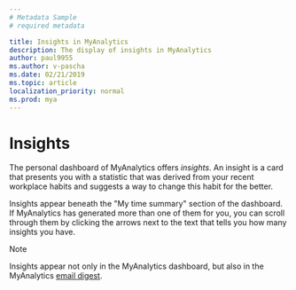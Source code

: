 ```yaml
---
# Metadata Sample
# required metadata

title: Insights in MyAnalytics
description: The display of insights in MyAnalytics
author: paul9955
ms.author: v-pascha
ms.date: 02/21/2019
ms.topic: article
localization_priority: normal 
ms.prod: mya
---
```


# Insights

The personal dashboard of MyAnalytics offers _insights_. An insight is a card that presents you with a statistic that was derived from your recent workplace habits and suggests a way to change this habit for the better.

Insights appear beneath the "My time summary" section of the dashboard. If MyAnalytics has generated more than one of them for you, you can scroll through them by clicking the arrows next to the text that tells you how many insights you have.  

> [!Note] 
> Insights appear not only in the MyAnalytics dashboard, but also in the MyAnalytics [email digest](../email-digest-2.md).

<!-- EXAMPLES REMOVED PER NOELLE 24 AUGUST

### Example insights

#### Everyday insights

The following are typical insights:

**Decrease in focus hours**

   ![Focus hours insight](../../../images/mya/use/db-insights-01.png)

**One-on-ones with one important person**

   ![One-on-ones insight](../../../images/mya/use/db-insights-02.png)

**Meeting time spent with one particular person**

   ![Time spent with person -- insight](../../../images/mya/use/db-insights-03.png)

**Email interruptions**

   ![Email interruptions insight](../../../images/mya/use/db-insights-04.png)

#### Announcement insights

Occasionally, MyAnalytics uses an insight to announce a change in the way it works. For example, the following insight presents the announcement that Teams is being used as a new data source for information about workplace habits: 

**Announcing a new data source: Teams**

   ![Announcing data from Teams](../../../images/mya/use/db-insights-05.png)

--> 